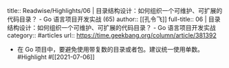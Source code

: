 title:: Readwise/Highlights/06 | 目录结构设计：如何组织一个可维护、可扩展的代码目录？ - Go 语言项目开发实战 (65)
author:: [[孔令飞]]
full-title:: 06 | 目录结构设计：如何组织一个可维护、可扩展的代码目录？ - Go 语言项目开发实战
category:: #articles
url:: https://time.geekbang.org/column/article/381392

- 在 Go 项目中，要避免使用带复数的目录或者包。建议统一使用单数。 #Highlight #[[2021-07-06]]